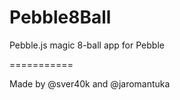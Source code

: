 Pebble8Ball
===========

Pebble.js magic 8-ball app for Pebble

===========

Made by @sver40k and @jaromantuka
